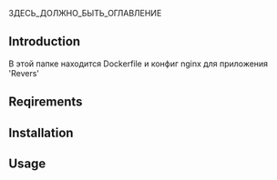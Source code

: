 ЗДЕСЬ_ДОЛЖНО_БЫТЬ_ОГЛАВЛЕНИЕ

## Introduction
В этой папке находится Dockerfile и конфиг nginx для приложения 'Revers'
## Reqirements

## Installation

## Usage
